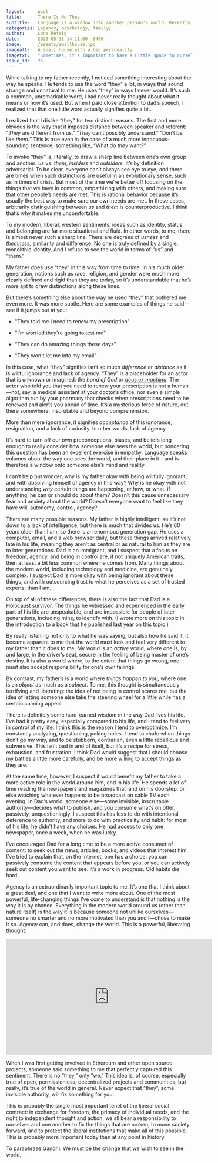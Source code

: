```yaml
---
layout:     post
title:      There Is No They
subtitle:   Language is a window into another person's world. Recently, it gave me a glimpse into my father's.
categories: [agency, psychology, family]
author:     Lane Rettig
date:       2020-05-31 14:11:00 -0400
image:      /assets/smallhouse.jpg
imagealt:   A small house with a big personality
imagetxt:   "Sometimes, it's important to have a Little space to ourselves, no matter what the neighbors think. <a href='https://www.pinterest.com/pin/34832597089661079/'>Image source</a>"
issue_id:   25
---
```

While talking to my father recently, I noticed something interesting about the way he speaks. He tends to use the word “they” a lot, in ways that sound strange and unnatural to me. He uses “they” in ways I never would. It’s such a common, unremarkable word, I had never really thought about what it means or how it’s used. But when I paid close attention to dad’s speech, I realized that that one little word actually signifies quite a bit.

I realized that I dislike “they” for two distinct reasons. The first and more obvious is the way that it imposes distance between speaker and referent: “_They_ are different from us.” “_They_ can’t possibly understand.” “Don’t be like _them.”_ This is true even in the case of a much more innocuous-sounding sentence, something like, “What do _they_ want?”

To invoke “they” is, literally, to draw a sharp line between one’s own group and another: _us_ vs. _them_, _insiders_ and _outsiders._ It’s by definition adversarial. To be clear, everyone can’t always see eye to eye, and there are times when such distinctions are useful in an evolutionary sense, such as in times of crisis. But most of the time we’re better off focusing on the things that we have in common, empathizing with others, and making sure that other people’s needs are met. This is rational behavior because it’s usually the best way to make sure our own needs are met. In these cases, arbitrarily distinguishing between _us_ and _them_ is counterproductive. I think that’s why it makes me uncomfortable.

To my modern, liberal, western sentiments, ideas such as identity, status, and belonging are far more situational and fluid. In other words, to me, there is almost never such a sharp line. There are degrees of _usness_ and _themness,_ similarity and difference. No one is truly defined by a single, monolithic identity. And I refuse to see the world in terms of “us” and “them.”

My father does use “they” in this way from time to time. In his much older generation, notions such as race, religion, and gender were much more clearly defined and rigid than they are today, so it’s understandable that he’s more apt to draw distinctions along these lines.

But there’s something else about the way he used “they” that bothered me even more. It was more subtle. Here are some examples of things he said—see if it jumps out at you:

- "They told me I need to renew my prescription"

- "I’m worried they're going to test me"

- "They can do amazing things these days"

- "They won't let me into my email"

In this case, what “they” signifies isn’t so much _difference_ or _distance_ as it is willful ignorance and lack of agency. “They” is a placeholder for an actor that is unknown or imagined: the _hand of God_ or _[deus ex machina](https://en.wikipedia.org/wiki/Deus_ex_machina)._ The actor who told you that you need to renew your prescription is not a human—not, say, a medical assistant at your doctor’s office, nor even a simple algorithm run by your pharmacy that checks when prescriptions need to be renewed and alerts you ahead of time. It’s a mysterious force of nature, out there somewhere, inscrutable and beyond comprehension.

More than mere ignorance, it signifies _acceptance_ of this ignorance, resignation, and a lack of curiosity. In other words, lack of agency.

It’s hard to turn off our own preconceptions, biases, and beliefs long enough to really consider how someone else sees the world, but pondering this question has been an excellent exercise in empathy. Language speaks volumes about the way one sees the world, and their place in it—and is therefore a window onto someone else’s mind and reality. 

I can’t help but wonder, why is my father okay with being willfully ignorant, and with absolving himself of agency in this way? Why is he okay with not understanding _why_ certain things are happening, or how, or what, if anything, he can or should do about them? Doesn’t this cause unnecessary fear and anxiety about the world? Doesn’t everyone want to feel like they have will, autonomy, control, agency?

There are many possible reasons. My father is highly intelligent, so it’s not down to a lack of intelligence, but there is much that divides us. He’s 60 years older than I am, so there is an enormous generation gap. He uses a computer, email, and a web browser daily, but these things arrived relatively late in his life, meaning they aren’t as central or as natural to him as they are to later generations. Dad is an immigrant, and I suspect that a focus on freedom, agency, and being in control are, if not uniquely American traits, then at least a bit less common where he comes from. Many things about the modern world, including technology and medicine, are genuinely complex. I suspect Dad is more okay with being ignorant about these things, and with outsourcing trust to what he perceives as a set of trusted experts, than I am.

On top of all of these differences, there is also the fact that Dad is a Holocaust survivor. The things he witnessed and experienced in the early part of his life are unspeakable, and are impossible for people of later generations, including mine, to identify with. (I wrote more on this topic in the introduction to a book that he published last year on this topic.)

By really listening not only to what he was saying, but also how he said it, it became apparent to me that the world must look and feel very different to my father than it does to me. My world is an _active_ world, where one is, by and large, in the driver’s seat, secure in the feeling of being master of one’s destiny. It is also a world where, to the extent that things go wrong, one must also accept responsibility for one’s own failings.

By contrast, my father’s is a world where _things happen to you,_ where one is an _object_ as much as a _subject._ To me, this thought is simultaneously terrifying and liberating: the idea of not being in control scares me, but the idea of letting someone else take the steering wheel for a little while has a certain calming appeal.

There is definitely some hard-earned wisdom in the way Dad lives his life. I’ve had it pretty easy, especially compared to his life, and I tend to feel very in control of my life. I think this is the reason I tend to overoptimize. I’m constantly analyzing, questioning, poking holes. I tend to chafe when things don’t go my way, and to be stubborn, contrarian, even a little rebellious and subversive. This isn’t bad in and of itself, but it’s a recipe for stress, exhaustion, and frustration. I think Dad would suggest that I should choose my battles a little more carefully, and be more willing to accept things as they are.

At the same time, however, I suspect it would benefit my father to take a more active role in the world around him, and in his life. He spends a lot of time reading the newspapers and magazines that land on his doorstep, or else watching whatever happens to be broadcast on cable TV each evening. In Dad’s world, someone else—some invisible, inscrutable authority—decides what to publish, and you consume what’s on offer, passively, unquestioningly. I suspect this has less to do with intentional deference to authority, and more to do with practicality and habit: for most of his life, he didn’t have any choices. He had access to only one newspaper, once a week, when he was lucky.

I’ve encouraged Dad for a long time to be a more active consumer of content: to seek out the news, articles, books, and videos that interest him. I’ve tried to explain that, on the Internet, one has a choice: you can passively consume the content that appears before you, or you can actively seek out content you want to see. It’s a work in progress. Old habits die hard.

Agency is an extraordinarily important topic to me. It’s one that I think about a great deal, and one that I want to write more about. One of the most powerful, life-changing things I’ve come to understand is that nothing is the way it is by chance. Everything in the modern world around us (other than nature itself) is the way it is because someone not unlike ourselves—someone no smarter and no more motivated than you and I—chose to make it so. Agency can, and does, change the world. This is a powerful, liberating thought.

<iframe width="560" height="315" src="https://www.youtube.com/embed/XaRvEC95DlM" frameborder="0" allow="accelerometer; autoplay; encrypted-media; gyroscope; picture-in-picture" allowfullscreen></iframe>

When I was first getting involved in Ethereum and other open source projects, someone said something to me that perfectly captured this sentiment: There is no “they,” only “we.” This idea is, of course, especially true of open, permissionless, decentralized projects and communities, but really, it’s true of the world in general. Never expect that “they”, some invisible authority, will fix something for you.

This is probably the single most important tenet of the liberal social contract: in exchange for freedom, the primacy of individual needs, and the right to independent thought and action, we all bear a responsibility to ourselves and one another to fix the things that are broken, to move society forward, and to protect the liberal institutions that make all of this possible. This is probably more important today than at any point in history.

To paraphrase Gandhi: We must be the change that we wish to see in the world.
